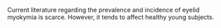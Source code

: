 Current literature regarding the prevalence and incidence of eyelid myokymia is scarce. However, it tends to affect healthy young subjects.